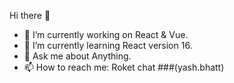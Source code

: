  Hi there 👋

- 🔭 I’m currently working on React & Vue.
- 🌱 I’m currently learning React version 16.
- 💬 Ask me about Anything.
- 📫 How to reach me: Roket chat ###(yash.bhatt)

<!--
**yashbhatt-theone/yashbhatt-theone** is a ✨ _special_ ✨ repository because its `README.md` (this file) appears on your GitHub profile.
Here are some ideas to get you started:
-->
